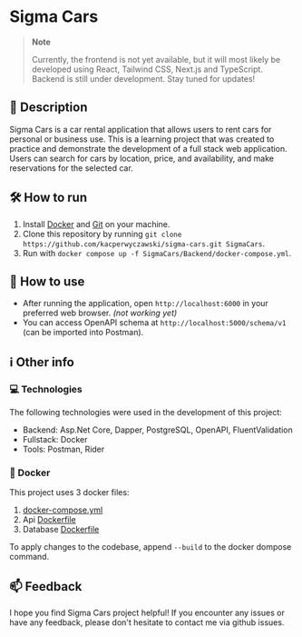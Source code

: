 # Sigma Cars

> **Note**
>
> Currently, the frontend is not yet available, but it will most likely be developed using React, Tailwind CSS, Next.js and TypeScript. Backend is still under development. Stay tuned for updates!

## 📝 Description

Sigma Cars is a car rental application that allows users to rent cars for personal or business use. This is a learning project that was created to practice and demonstrate the development of a full stack web application. Users can search for cars by location, price, and availability, and make reservations for the selected car.

## 🛠️ How to run

1. Install [Docker](https://www.docker.com/) and [Git](https://git-scm.com/downloads) on your machine.
2. Clone this repository by running `git clone https://github.com/kacperwyczawski/sigma-cars.git SigmaCars`.
3. Run with `docker compose up -f SigmaCars/Backend/docker-compose.yml`.

## 🚀 How to use

- After running the application, open `http://localhost:6000` in your preferred web browser. *(not working yet)*
- You can access OpenAPI schema at `http://localhost:5000/schema/v1` (can be imported into Postman).

## ℹ️ Other info

### 💻 Technologies

The following technologies were used in the development of this project:

- Backend: Asp.Net Core, Dapper, PostgreSQL, OpenAPI, FluentValidation
- Fullstack: Docker
- Tools: Postman, Rider

### 🐋 Docker

This project uses 3 docker files:

1. [docker-compose.yml](Backend/docker-compose.yml)
2. Api [Dockerfile](Backend/Dockerfile)
3. Database [Dockerfile](Backend/SigmaCars.Database/Dockerfile)

To apply changes to the codebase, append `--build` to the docker dompose command.

## 📫 Feedback

I hope you find Sigma Cars project helpful! If you encounter any issues or have any feedback, please don't hesitate to contact me via github issues.
